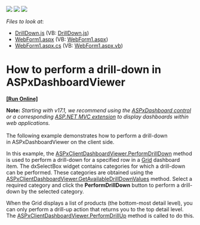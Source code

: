 <!-- default badges list -->
![](https://img.shields.io/endpoint?url=https://codecentral.devexpress.com/api/v1/VersionRange/128580332/15.2.4%2B)
[![](https://img.shields.io/badge/Open_in_DevExpress_Support_Center-FF7200?style=flat-square&logo=DevExpress&logoColor=white)](https://supportcenter.devexpress.com/ticket/details/E5136)
[![](https://img.shields.io/badge/📖_How_to_use_DevExpress_Examples-e9f6fc?style=flat-square)](https://docs.devexpress.com/GeneralInformation/403183)
<!-- default badges end -->
<!-- default file list -->
*Files to look at*:

* [DrillDown.js](./CS/Dashboard_PerformDrillDown/Scripts/DrillDown.js) (VB: [DrillDown.js](./VB/Dashboard_PerformDrillDown/Scripts/DrillDown.js))
* [WebForm1.aspx](./CS/Dashboard_PerformDrillDown/WebForm1.aspx) (VB: [WebForm1.aspx](./VB/Dashboard_PerformDrillDown/WebForm1.aspx))
* [WebForm1.aspx.cs](./CS/Dashboard_PerformDrillDown/WebForm1.aspx.cs) (VB: [WebForm1.aspx.vb](./VB/Dashboard_PerformDrillDown/WebForm1.aspx.vb))
<!-- default file list end -->
# How to perform a drill-down in ASPxDashboardViewer
<!-- run online -->
**[[Run Online]](https://codecentral.devexpress.com/e5136/)**
<!-- run online end -->


<p><strong>Note:</strong> <em>Starting with v17.1, we recommend using the <a href="https://documentation.devexpress.com/Dashboard/CustomDocument16976.aspx">ASPxDashboard control</a> or a corresponding <a href="https://documentation.devexpress.com/Dashboard/CustomDocument16977.aspx">ASP.NET MVC extension</a> to display dashboards within web applications.</em><br><br>The following example demonstrates how to perform a drill-down in ASPxDashboardViewer on the client side.</p>
<p>In this example, the <a href="http://documentation.devexpress.com/#Dashboard/DevExpressDashboardWebScriptsASPxClientDashboardViewer_PerformDrillDowntopic">ASPxClientDashboardViewer.PerformDrillDown</a> method is used to perform a drill-down for a specified row in a <a href="http://documentation.devexpress.com/#Dashboard/CustomDocument15150">Grid</a> dashboard item. The dxSelectBox widget contains categories for which a drill-down can be performed. These categories are obtained using the <a href="http://documentation.devexpress.com/#Dashboard/DevExpressDashboardWebScriptsASPxClientDashboardViewer_GetAvailableDrillDownValuestopic">ASPxClientDashboardViewer.GetAvailableDrillDownValues</a> method. Select a required category and click the <strong>PerformDrillDown</strong> button to perform a drill-down by the selected category.</p>
<p>When the Grid displays a list of products (the bottom-most detail level), you can only perform a drill-up action that returns you to the top detail level. The <a href="http://documentation.devexpress.com/#Dashboard/DevExpressDashboardWebScriptsASPxClientDashboardViewer_PerformDrillUptopic">ASPxClientDashboardViewer.PerformDrillUp</a> method is called to do this.</p>

<br/>


